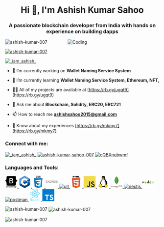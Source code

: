 <h1 align="center">Hi 👋, I'm Ashish Kumar Sahoo</h1>
<h3 align="center">A passionate blockchain developer from India with hands on experience on building dapps</h3>
<img align="right" alt="Coding" width="300" src="https://i.pinimg.com/originals/81/17/8b/81178b47a8598f0c81c4799f2cdd4057.gif">

<p align="left"> <img src="https://komarev.com/ghpvc/?username=ashish-kumar-007&label=Profile%20views&color=0e75b6&style=flat" alt="ashish-kumar-007" /> </p>

<p align="left"> <a href="https://github.com/ryo-ma/github-profile-trophy"><img src="https://github-profile-trophy.vercel.app/?username=ashish-kumar-007" alt="ashish-kumar-007" /></a> </p>

<p align="left"> <a href="https://twitter.com/_iam_ashish_" target="blank"><img src="https://img.shields.io/twitter/follow/_iam_ashish_?logo=twitter&style=for-the-badge" alt="_iam_ashish_" /></a> </p>

- 🔭 I’m currently working on **Wallet Naming Service System**

- 🌱 I’m currently learning **Wallet Naming Service System, Ethereum, NFT,**

- 👨‍💻 All of my projects are available at [https://rb.gy/ugqt9](https://rb.gy/ugqt9)

- 💬 Ask me about **Blockchain, Solidity, ERC20, ERC721**

- 📫 How to reach me **ashishsahoo2015@gmail.com**

- 📄 Know about my experiences [https://rb.gy/mkmy7](https://rb.gy/mkmy7)

<h3 align="left">Connect with me:</h3>
<p align="left">
<a href="https://twitter.com/_iam_ashish_" target="blank"><img align="center" src="https://raw.githubusercontent.com/rahuldkjain/github-profile-readme-generator/master/src/images/icons/Social/twitter.svg" alt="_iam_ashish_" height="30" width="40" /></a>
<a href="https://linkedin.com/in/ashish-kumar-sahoo-007" target="blank"><img align="center" src="https://raw.githubusercontent.com/rahuldkjain/github-profile-readme-generator/master/src/images/icons/Social/linked-in-alt.svg" alt="ashish-kumar-sahoo-007" height="30" width="40" /></a>
<a href="https://discord.gg/cQBXnubwmf" target="blank"><img align="center" src="https://raw.githubusercontent.com/rahuldkjain/github-profile-readme-generator/master/src/images/icons/Social/discord.svg" alt="cQBXnubwmf" height="30" width="40" /></a>
</p>

<h3 align="left">Languages and Tools:</h3>
<p align="left"> <a href="https://getbootstrap.com" target="_blank" rel="noreferrer"> <img src="https://raw.githubusercontent.com/devicons/devicon/master/icons/bootstrap/bootstrap-plain-wordmark.svg" alt="bootstrap" width="40" height="40"/> </a> <a href="https://www.w3schools.com/cpp/" target="_blank" rel="noreferrer"> <img src="https://raw.githubusercontent.com/devicons/devicon/master/icons/cplusplus/cplusplus-original.svg" alt="cplusplus" width="40" height="40"/> </a> <a href="https://www.w3schools.com/css/" target="_blank" rel="noreferrer"> <img src="https://raw.githubusercontent.com/devicons/devicon/master/icons/css3/css3-original-wordmark.svg" alt="css3" width="40" height="40"/> </a> <a href="https://expressjs.com" target="_blank" rel="noreferrer"> <img src="https://raw.githubusercontent.com/devicons/devicon/master/icons/express/express-original-wordmark.svg" alt="express" width="40" height="40"/> </a> <a href="https://git-scm.com/" target="_blank" rel="noreferrer"> <img src="https://www.vectorlogo.zone/logos/git-scm/git-scm-icon.svg" alt="git" width="40" height="40"/> </a> <a href="https://www.w3.org/html/" target="_blank" rel="noreferrer"> <img src="https://raw.githubusercontent.com/devicons/devicon/master/icons/html5/html5-original-wordmark.svg" alt="html5" width="40" height="40"/> </a> <a href="https://developer.mozilla.org/en-US/docs/Web/JavaScript" target="_blank" rel="noreferrer"> <img src="https://raw.githubusercontent.com/devicons/devicon/master/icons/javascript/javascript-original.svg" alt="javascript" width="40" height="40"/> </a> <a href="https://www.linux.org/" target="_blank" rel="noreferrer"> <img src="https://raw.githubusercontent.com/devicons/devicon/master/icons/linux/linux-original.svg" alt="linux" width="40" height="40"/> </a> <a href="https://www.mongodb.com/" target="_blank" rel="noreferrer"> <img src="https://raw.githubusercontent.com/devicons/devicon/master/icons/mongodb/mongodb-original-wordmark.svg" alt="mongodb" width="40" height="40"/> </a> <a href="https://nextjs.org/" target="_blank" rel="noreferrer"> <img src="https://cdn.worldvectorlogo.com/logos/nextjs-2.svg" alt="nextjs" width="40" height="40"/> </a> <a href="https://nodejs.org" target="_blank" rel="noreferrer"> <img src="https://raw.githubusercontent.com/devicons/devicon/master/icons/nodejs/nodejs-original-wordmark.svg" alt="nodejs" width="40" height="40"/> </a> <a href="https://postman.com" target="_blank" rel="noreferrer"> <img src="https://www.vectorlogo.zone/logos/getpostman/getpostman-icon.svg" alt="postman" width="40" height="40"/> </a> <a href="https://reactjs.org/" target="_blank" rel="noreferrer"> <img src="https://raw.githubusercontent.com/devicons/devicon/master/icons/react/react-original-wordmark.svg" alt="react" width="40" height="40"/> </a> <a href="https://www.typescriptlang.org/" target="_blank" rel="noreferrer"> <img src="https://raw.githubusercontent.com/devicons/devicon/master/icons/typescript/typescript-original.svg" alt="typescript" width="40" height="40"/> </a> </p>

<p><img align="left" src="https://github-readme-stats.vercel.app/api/top-langs?username=ashish-kumar-007&show_icons=true&locale=en&layout=compact" alt="ashish-kumar-007" /></p>

<p>&nbsp;<img align="center" src="https://github-readme-stats.vercel.app/api?username=ashish-kumar-007&show_icons=true&locale=en" alt="ashish-kumar-007" /></p>

<p><img align="center" src="https://github-readme-streak-stats.herokuapp.com/?user=ashish-kumar-007&" alt="ashish-kumar-007" /></p>
